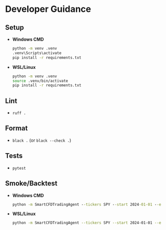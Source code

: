 # Developer Guidance

## Setup
- **Windows CMD**
  ```cmd
  python -m venv .venv
  .venv\Scripts\activate
  pip install -r requirements.txt
  ```
- **WSL/Linux**
  ```bash
  python -m venv .venv
  source .venv/bin/activate
  pip install -r requirements.txt
  ```

## Lint
- `ruff .`

## Format
- `black .` (or `black --check .`)

## Tests
- `pytest`

## Smoke/Backtest
- **Windows CMD**
  ```cmd
  python -m SmartCFDTradingAgent --tickers SPY --start 2024-01-01 --end 2024-02-01 --backtest
  ```
- **WSL/Linux**
  ```bash
  python -m SmartCFDTradingAgent --tickers SPY --start 2024-01-01 --end 2024-02-01 --backtest
  ```
